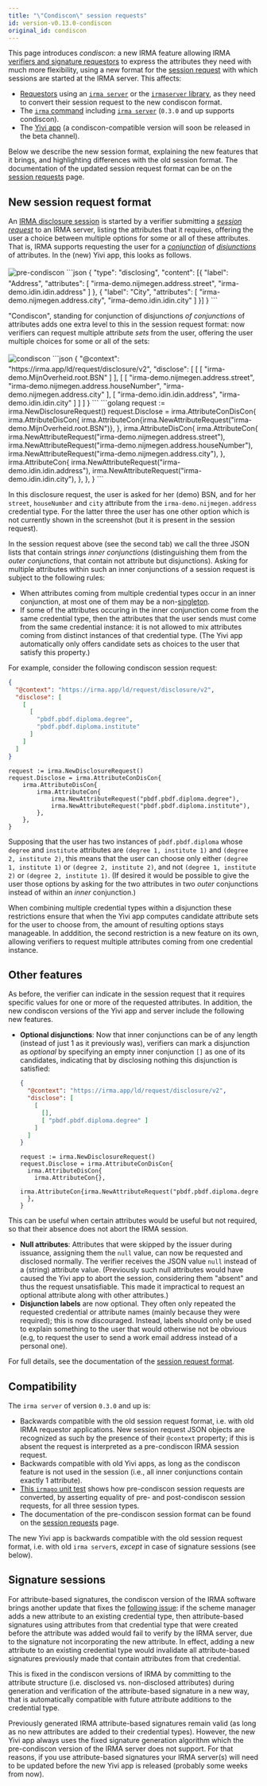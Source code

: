 ```yaml
---
title: "\"Condiscon\" session requests"
id: version-v0.13.0-condiscon
original_id: condiscon
---
```


<style>
img.ss {
  padding: 0.3em 0;
  max-width: 15em;
  margin-left: unset;
  margin-right: unset;
}
</style>

This page introduces *condiscon*: a new IRMA feature allowing IRMA [verifiers and signature requestors](overview.md#participants) to express the attributes they need with much more flexibility, using a new format for the [session request](session-requests.md) with which sessions are started at the IRMA server. This affects:
- [Requestors](overview.md#participants) using an [`irma server`](irma-server.md) or the [`irmaserver` library](irma-server-lib.md), as they need to convert their session request to the new condiscon format.
- The [`irma` command](irma-cli.md) including [`irma server`](irma-server.md) (`0.3.0` and up supports condiscon).
- The [Yivi app](yivi-app.md) (a condiscon-compatible version will soon be released in the beta channel).

Below we describe the new session format, explaining the new features that it brings, and highlighting differences with the old session format. The documentation of the updated session request format can be on the [session requests](session-requests.md) page.

## New session request format

An [IRMA disclosure session](what-is-irma.md#session-types) is started by a verifier submitting a [*session request*](session-requests.md) to an IRMA server, listing the attributes that it requires, offering the user a choice between multiple options for some or all of these attributes. That is, IRMA supports requesting the user for a [*conjunction*](https://en.wikipedia.org/wiki/Logical_conjunction) of [*disjunctions*](https://en.wikipedia.org/wiki/Logical_disjunction) of attributes. In the (new) Yivi app, this looks as follows.

<!--DOCUSAURUS_CODE_TABS-->
<!--Yivi app-->
<img src="/assets/pre-condiscon.png" class="ss" alt="pre-condiscon" />
<!--Session request (old format, JSON)-->
```json
{
  "type": "disclosing",
  "content": [{
    "label": "Address",
    "attributes": [
      "irma-demo.nijmegen.address.street",
      "irma-demo.idin.idin.address"
    ]
  },
  {
    "label": "City",
    "attributes": [
      "irma-demo.nijmegen.address.city",
      "irma-demo.idin.idin.city"
    ]
  }]
}
```
<!--END_DOCUSAURUS_CODE_TABS-->

"Condiscon", standing for conjunction of disjunctions *of conjunctions* of attributes adds one extra level to this in the session request format: now verifiers can request multiple attribute *sets* from the user, offering the user multiple choices for some or all of the sets:

<!--DOCUSAURUS_CODE_TABS-->
<!--Yivi app-->
<img src="/assets/condiscon.png" class="ss" alt="condiscon" />
<!--Session request (condiscon, JSON)-->
```json
{
  "@context": "https://irma.app/ld/request/disclosure/v2",
  "disclose": [
    [
      [ "irma-demo.MijnOverheid.root.BSN" ]
    ],
    [
      [
        "irma-demo.nijmegen.address.street",
        "irma-demo.nijmegen.address.houseNumber",
        "irma-demo.nijmegen.address.city"
      ],
      [
        "irma-demo.idin.idin.address",
        "irma-demo.idin.idin.city"
      ]
    ]
  ]
}
```
<!--Session request (condiscon, Go)-->
```golang
request := irma.NewDisclosureRequest()
request.Disclose = irma.AttributeConDisCon{
	irma.AttributeDisCon{
		irma.AttributeCon{irma.NewAttributeRequest("irma-demo.MijnOverheid.root.BSN")},
	},
	irma.AttributeDisCon{
		irma.AttributeCon{
			irma.NewAttributeRequest("irma-demo.nijmegen.address.street"),
			irma.NewAttributeRequest("irma-demo.nijmegen.address.houseNumber"),
			irma.NewAttributeRequest("irma-demo.nijmegen.address.city"),
		},
		irma.AttributeCon{
			irma.NewAttributeRequest("irma-demo.idin.idin.address"),
			irma.NewAttributeRequest("irma-demo.idin.idin.city"),
		},
	},
}
```
<!--END_DOCUSAURUS_CODE_TABS-->

In this disclosure request, the user is asked for her (demo) BSN, and for her `street`, `houseNumber` and `city` attribute from the `irma-demo.nijmegen.address` credential type. For the latter three the user has one other option which is not currently shown in the screenshot (but it is present in the session request).

In the session request above (see the second tab) we call the three JSON lists that contain strings *inner conjunctions* (distinguishing them from the *outer conjunctions*, that contain not attribute but disjunctions). Asking for multiple attributes within such an inner conjunctions of a session request is subject to the following rules:

- When attributes coming from multiple credential types occur in an inner conjunction, at most one of them may be a non-[singleton](overview.md#singletons).
- If some of the attributes occuring in the inner conjunction come from the same credential type, then the attributes that the user sends must come from the same credential instance: it is not allowed to mix attributes coming from distinct instances of that credential type. (The Yivi app automatically only offers candidate sets as choices to the user that satisfy this property.)

For example, consider the following condiscon session request:
<!--DOCUSAURUS_CODE_TABS-->
<!--Session request (JSON)-->
```json
{
  "@context": "https://irma.app/ld/request/disclosure/v2",
  "disclose": [
    [
      [
        "pbdf.pbdf.diploma.degree",
        "pbdf.pbdf.diploma.institute"
      ]
    ]
  ]
}
```
<!--Session request (Go)-->
```golang
request := irma.NewDisclosureRequest()
request.Disclose = irma.AttributeConDisCon{
	irma.AttributeDisCon{
		irma.AttributeCon{
			irma.NewAttributeRequest("pbdf.pbdf.diploma.degree"),
			irma.NewAttributeRequest("pbdf.pbdf.diploma.institute"),
		},
	},
}
```
<!--END_DOCUSAURUS_CODE_TABS-->

Supposing that the user has two instances of `pbdf.pbdf.diploma` whose `degree` and `institute` attributes are `(degree 1, institute 1)` and `(degree 2, institute 2)`, this means that the user can choose only either `(degree 1, institute 1)` or `(degree 2, institute 2)`, and not `(degree 1, institute 2)` or `(degree 2, institute 1)`. (If desired it would be possible to give the user those options by asking for the two attributes in two *outer* conjunctions instead of within an *inner* conjunction.)

When combining multiple credential types within a disjunction these restrictions ensure that when the Yivi app computes candidate attribute sets for the user to choose from, the amount of resulting options stays manageable. In adddition, the second restriction is a new feature on its own, allowing verifiers to request multiple attributes coming from one credential instance.

## Other features

As before, the verifier can indicate in the session request that it requires specific values for one or more of the requested attributes. In addition, the new condiscon versions of the Yivi app and server include the following new features.

- **Optional disjunctions**: Now that inner conjunctions can be of any length (instead of just 1 as it previously was), verifiers can mark a disjunction as *optional* by specifying an empty inner conjunction `[]` as one of its candidates, indicating that by disclosing nothing this disjunction is satisfied:
  <!--DOCUSAURUS_CODE_TABS-->
  <!--Session request (JSON)-->
  ```json
  {
    "@context": "https://irma.app/ld/request/disclosure/v2",
    "disclose": [
      [
        [],
        [ "pbdf.pbdf.diploma.degree" ]
      ]
    ]
  }
  ```
  <!--Session request (Go)-->
  ```golang
  request := irma.NewDisclosureRequest()
  request.Disclose = irma.AttributeConDisCon{
    irma.AttributeDisCon{
      irma.AttributeCon{},
      irma.AttributeCon{irma.NewAttributeRequest("pbdf.pbdf.diploma.degree")},
    },
  }
  ```
<!--END_DOCUSAURUS_CODE_TABS-->
  This can be useful when certain attributes would be useful but not required, so that their absence does not abort the IRMA session.

- **Null attributes**: Attributes that were skipped by the issuer during issuance, assigning them the `null` value, can now be requested and disclosed normally. The verifier receives the JSON value `null` instead of a (string) attribute value. (Previously such null attributes would have caused the Yivi app to abort the session, considering them "absent" and thus the request unsatisfiable. This made it impractical to request an optional attribute along with other attributes.)
- **Disjunction labels** are now optional. They often only repeated the requested credential or attribute names (mainly because they were required); this is now discouraged. Instead, labels should only be used to explain something to the user that would otherwise not be obvious (e.g, to request the user to send a work email address instead of a personal one).

For full details, see the documentation of the [session request format](session-requests.md).

## Compatibility

The `irma server` of version `0.3.0` and up is:
- Backwards compatible with the old session request format, i.e. with old IRMA requestor applications. New session request JSON objects are recognized as such by the presence of their `@context` property; if this is absent the request is interpreted as a pre-condiscon IRMA session request.
- Backwards compatible with old Yivi apps, as long as the condiscon feature is not used in the session (i.e., all inner conjunctions contain exactly 1 attribute).
- [This `irmago` unit test](https://github.com/privacybydesign/irmago/blob/condiscon/irmago_test.go#L259) shows how pre-condiscon session requests are converted, by asserting equality of pre- and post-condiscon session requests, for all three session types.
- The documentation of the pre-condiscon session format can be found on the [session requests](/v0.2.0/session-requests) page.

The new Yivi app is backwards compatible with the old session request format, i.e. with old `irma server`s, *except* in case of signature sessions (see below).

## Signature sessions

For attribute-based signatures, the condiscon version of the IRMA software brings another update that fixes the [following issue](https://github.com/privacybydesign/irmago/issues/35): if the scheme manager adds a new attribute to an existing credential type, then attribute-based signatures using attributes from that credential type that were created before the attribute was added would fail to verify by the IRMA server, due to the signature not incorporating the new attribute. In effect, adding a new attribute to an existing credential type would invalidate all attribute-based signatures previously made that contain attributes from that credential.

This is fixed in the condiscon versions of IRMA by committing to the attribute structure (i.e. disclosed vs. non-disclosed attributes) during generation and verification of the attribute-based signature in a new way, that is automatically compatible with future attribute additions to the credential type.

Previously generated IRMA attribute-based signatures remain valid (as long as no new attributes are added to their credential types). However, the new Yivi app always uses the fixed signature generation algorithm which the pre-condiscon version of the IRMA server does not support. For that reasons, if you use attribute-based signatures your IRMA server(s) will need to be updated before the new Yivi app is released (probably some weeks from now).

